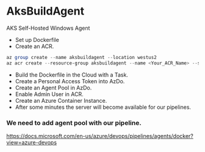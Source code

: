 # AksBuildAgent
AKS Self-Hosted Windows Agent

- Set up Dockerfile
- Create an ACR.
```powershell
az group create --name aksbuildagent --location westus2
az acr create --resource-group aksbuildagent --name <Your_ACR_Name> --sku Basic
```
- Build the Dockerfile in the Cloud with a Task.
- Create a Personal Access Token into AzDo.
- Create an Agent Pool in AzDo.
- Enable Admin User in ACR.
- Create an Azure Container Instance.
- After some minutes the server will become available for our pipelines.

### We need to add agent pool with our pipeline.

https://docs.microsoft.com/en-us/azure/devops/pipelines/agents/docker?view=azure-devops
